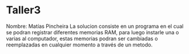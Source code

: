 # Taller3
Nombre: Matías Pincheira
La solucion consiste en un programa en el cual se podran registrar diferentes memorias RAM, para luego instarle una o varias al computador, estas memorias podran ser cambiadas o reemplazadas en cualquier momento a través de un metodo.
